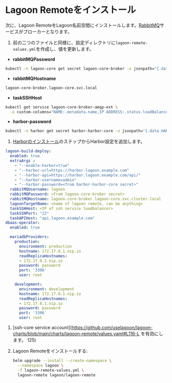 # Lagoon Remoteをインストール

次に、Lagoon RemoteをLagoon名前空間にインストールします。[RabbitMQ](../docker-images/rabbitmq.md)サービスがブローカーとなります。

1. 前の二つのファイルと同様に、設定ディレクトリに`lagoon-remote-values.yml`を作成し、値を更新します。

  * **rabbitMQPassword**

  ``` bash title="RabbitMQ passwordを取得"
  kubectl -n lagoon-core get secret lagoon-core-broker -o jsonpath="{.data.RABBITMQ_PASSWORD}" | base64 --decode
  ```

  * **rabbitMQHostname**

  ```bash title="lagoon-remote-values.yml"
  lagoon-core-broker.lagoon-core.svc.local
  ```

  * **taskSSHHost**

  ```bash title="SSH Hostを更新"
  kubectl get service lagoon-core-broker-amqp-ext \
    -o custom-columns="NAME:.metadata.name,IP ADDRESS:.status.loadBalancer.ingress[*].ip,HOSTNAME:.status.loadBalancer.ingress[*].hostname"
  ```

  * **harbor-password**

  ```bash title="Harbor secretを取得"
  kubectl -n harbor get secret harbor-harbor-core -o jsonpath="{.data.HARBOR_ADMIN_PASSWORD}" | base64 --decode
  ```

1. [Harborのインストール](./install-harbor.md)のステップからHarbor設定を追加します。

  ```yaml title="lagoon-remote-values.yml"
  lagoon-build-deploy:
    enabled: true
    extraArgs :
      - "--enable-harbor=true"
      - "--harbor-url=https://harbor.lagoon.example.com"
      - "--harbor-api=https://harbor.lagoon.example.com/api/"
      - "--harbor-username=admin"
      - "--harbor-password=<from harbor-harbor-core secret>"
    rabbitMQUsername: lagoon
    rabbitMQPassword: <from lagoon-core-broker secret>
    rabbitMQHostname: lagoon-core-broker.lagoon-core.svc.cluster.local
    lagoonTargetName: <name of lagoon remote, can be anything>
    taskSSHHost: <IP of ssh service loadbalancer>
    taskSSHPort: "22"
    taskAPIHost: "api.lagoon.example.com"
  dbaas-operator:
    enabled: true

    mariadbProviders:
      production:
        environment: production
        hostname: 172.17.0.1.nip.io
        readReplicaHostnames:
        - 172.17.0.1.nip.io
        password: password
        port: '3306'
        user: root

      development:
        environment: development
        hostname: 172.17.0.1.nip.io
        readReplicaHostnames:
        - 172.17.0.1.nip.io
        password: password
        port: '3306'
        user: root
  ```

1. [ssh-core service account](https://github.com/uselagoon/lagoon-charts/blob/main/charts/lagoon-remote/values.yaml#L116-L を有効にします。 125)

1. Lagoon Remoteをインストールする:

    ```bash title="Lagoon remoteをインストール"
    helm upgrade --install --create-namespace \
      --namespace lagoon \
      -f lagoon-remote-values.yml \
      lagoon-remote lagoon/lagoon-remote
    ```
